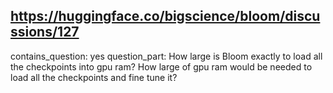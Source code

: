 ## https://huggingface.co/bigscience/bloom/discussions/127

contains_question: yes
question_part: How large is Bloom exactly to load all the checkpoints into gpu ram? 
How large of gpu ram would be needed to load all the checkpoints and fine tune it?